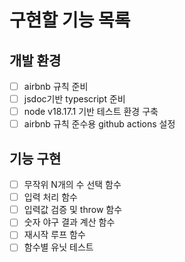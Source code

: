 # 구현할 기능 목록

## 개발 환경

- [ ] airbnb 규칙 준비
- [ ] jsdoc기반 typescript 준비
- [ ] node v18.17.1 기반 테스트 환경 구축
- [ ] airbnb 규칙 준수용 github actions 설정

## 기능 구현

- [ ] 무작위 N개의 수 선택 함수
- [ ] 입력 처리 함수
- [ ] 입력값 검증 및 throw 함수
- [ ] 숫자 야구 결과 계산 함수
- [ ] 재시작 루프 함수
- [ ] 함수별 유닛 테스트
